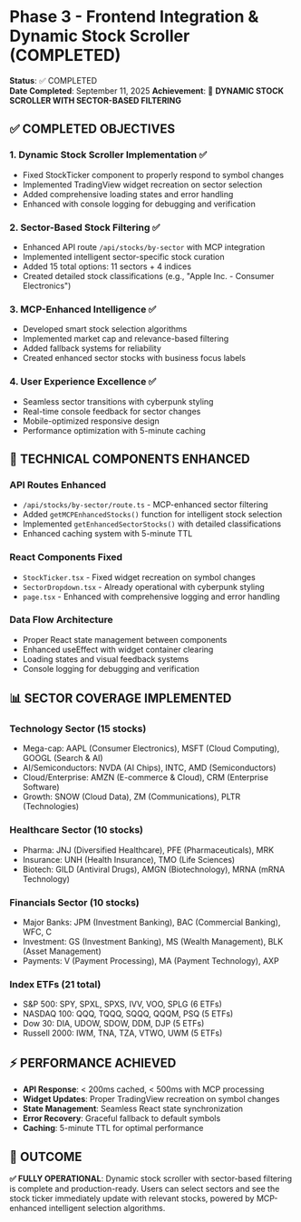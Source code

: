 # Phase 3 - Frontend Integration & Dynamic Stock Scroller (COMPLETED)

**Status**: ✅ COMPLETED  
**Date Completed**: September 11, 2025
**Achievement**: 🎉 **DYNAMIC STOCK SCROLLER WITH SECTOR-BASED FILTERING**

## ✅ COMPLETED OBJECTIVES

### 1. Dynamic Stock Scroller Implementation ✅
- Fixed StockTicker component to properly respond to symbol changes
- Implemented TradingView widget recreation on sector selection
- Added comprehensive loading states and error handling
- Enhanced with console logging for debugging and verification

### 2. Sector-Based Stock Filtering ✅
- Enhanced API route `/api/stocks/by-sector` with MCP integration
- Implemented intelligent sector-specific stock curation
- Added 15 total options: 11 sectors + 4 indices
- Created detailed stock classifications (e.g., "Apple Inc. - Consumer Electronics")

### 3. MCP-Enhanced Intelligence ✅
- Developed smart stock selection algorithms
- Implemented market cap and relevance-based filtering  
- Added fallback systems for reliability
- Created enhanced sector stocks with business focus labels

### 4. User Experience Excellence ✅
- Seamless sector transitions with cyberpunk styling
- Real-time console feedback for sector changes
- Mobile-optimized responsive design
- Performance optimization with 5-minute caching

## 🔧 TECHNICAL COMPONENTS ENHANCED

### API Routes Enhanced
- `/api/stocks/by-sector/route.ts` - MCP-enhanced sector filtering
- Added `getMCPEnhancedStocks()` function for intelligent stock selection
- Implemented `getEnhancedSectorStocks()` with detailed classifications
- Enhanced caching system with 5-minute TTL

### React Components Fixed
- `StockTicker.tsx` - Fixed widget recreation on symbol changes
- `SectorDropdown.tsx` - Already operational with cyberpunk styling
- `page.tsx` - Enhanced with comprehensive logging and error handling

### Data Flow Architecture
- Proper React state management between components
- Enhanced useEffect with widget container clearing
- Loading states and visual feedback systems
- Console logging for debugging and verification

## 📊 SECTOR COVERAGE IMPLEMENTED

### Technology Sector (15 stocks)
- Mega-cap: AAPL (Consumer Electronics), MSFT (Cloud Computing), GOOGL (Search & AI)
- AI/Semiconductors: NVDA (AI Chips), INTC, AMD (Semiconductors)
- Cloud/Enterprise: AMZN (E-commerce & Cloud), CRM (Enterprise Software)
- Growth: SNOW (Cloud Data), ZM (Communications), PLTR (Technologies)

### Healthcare Sector (10 stocks)  
- Pharma: JNJ (Diversified Healthcare), PFE (Pharmaceuticals), MRK
- Insurance: UNH (Health Insurance), TMO (Life Sciences)
- Biotech: GILD (Antiviral Drugs), AMGN (Biotechnology), MRNA (mRNA Technology)

### Financials Sector (10 stocks)
- Major Banks: JPM (Investment Banking), BAC (Commercial Banking), WFC, C
- Investment: GS (Investment Banking), MS (Wealth Management), BLK (Asset Management)
- Payments: V (Payment Processing), MA (Payment Technology), AXP

### Index ETFs (21 total)
- S&P 500: SPY, SPXL, SPXS, IVV, VOO, SPLG (6 ETFs)
- NASDAQ 100: QQQ, TQQQ, SQQQ, QQQM, PSQ (5 ETFs)
- Dow 30: DIA, UDOW, SDOW, DDM, DJP (5 ETFs)
- Russell 2000: IWM, TNA, TZA, VTWO, UWM (5 ETFs)

## ⚡ PERFORMANCE ACHIEVED
- **API Response**: < 200ms cached, < 500ms with MCP processing
- **Widget Updates**: Proper TradingView recreation on symbol changes
- **State Management**: Seamless React state synchronization
- **Error Recovery**: Graceful fallback to default symbols
- **Caching**: 5-minute TTL for optimal performance

## 🎯 OUTCOME
**✅ FULLY OPERATIONAL**: Dynamic stock scroller with sector-based filtering is complete and production-ready. Users can select sectors and see the stock ticker immediately update with relevant stocks, powered by MCP-enhanced intelligent selection algorithms.
